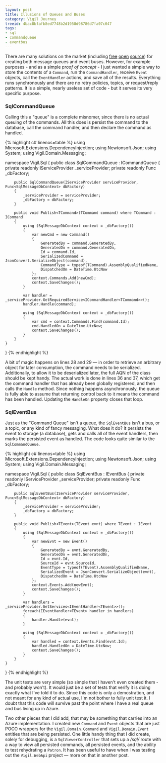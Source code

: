 ```yaml
---
layout: post
title: Illusions of Queues and Buses
category: Vigil Journey
treeid: 4bac8bfafb8ed7748b2d1958d98786d7fa07c047
tags:
- sql
- commandqueue
- eventbus
---
```


There are many solutions on the market (including [free](https://github.com/zeromq/netmq) [open](https://github.com/pardahlman/RawRabbit) [source](https://www.rabbitmq.com/dotnet.html)) for creating both message queues and event buses. However, for example purposes - and as a simple _proof of concept_ - I just wanted a simple way to store the contents of a `Command`, run the `CommandHandler`, receive `Event` objects, call the `EventHandler` actions, and save all of the results. Everything runs synchronously and there are no retry policies, topics, or request/reply patterns. It is a simple, nearly useless set of code - but it serves its very specific purpose.

### SqlCommandQueue

Calling this a "queue" is a complete misnomer, since there is no actual queuing of the commands. All this does is persist the command to the database, call the command handler, and then declare the command as handled.

{% highlight c# linenos=table %}
using Microsoft.Extensions.DependencyInjection;
using Newtonsoft.Json;
using System;
using Vigil.Domain.Messaging;

namespace Vigil.Sql
{
    public class SqlCommandQueue : ICommandQueue
    {
        private readonly IServiceProvider _serviceProvider;
        private readonly Func<SqlMessageDbContext> _dbFactory;

        public SqlCommandQueue(IServiceProvider serviceProvider, Func<SqlMessageDbContext> dbFactory)
        {
            _serviceProvider = serviceProvider;
            _dbFactory = dbFactory;
        }

        public void Publish<TCommand>(TCommand command) where TCommand : ICommand
        {
            using (SqlMessageDbContext context = _dbFactory())
            {
                var newCmd = new Command()
                {
                    GeneratedBy = command.GeneratedBy,
                    GeneratedOn = command.GeneratedOn,
                    Id = command.Id,
                    SerializedCommand = JsonConvert.SerializeObject(command),
                    CommandType = typeof(TCommand).AssemblyQualifiedName,
                    DispatchedOn = DateTime.UtcNow
                };
                context.Commands.Add(newCmd);
                context.SaveChanges();
            }

            var handler = _serviceProvider.GetRequiredService<ICommandHandler<TCommand>>();
            handler.Handle(command);

            using (SqlMessageDbContext context = _dbFactory())
            {
                var cmd = context.Commands.Find(command.Id);
                cmd.HandledOn = DateTime.UtcNow;
                context.SaveChanges();
            }
        }
    }
}
{% endhighlight %}

A bit of magic happens on lines 28 and 29 &mdash; in order to retrieve an arbitrary object for later consumption, the command needs to be serialized. Additionally, to allow it to be deserialized later, the full AQN of the class should be kept handy. The actual work is done in lines 36 and 37, which get the command handler that has already been globally registered, and then calls the `Handle` method. Since nothing happens asynchronously, the queue is fully able to assume that returning control back to it means the command has been handled. Updating the `HandleOn` property closes that loop.

### SqlEventBus

Just as the "Command Queue" isn't a queue, the `SqlEventBus` isn't a bus, or a topic, or any kind of fancy messaging. What does it do? It persists the event to storage (a database), gets and calls all of the event handlers, then marks the persisted event as handled. The code looks quite similar to the `SqlCommandQueue`.

{% highlight c# linenos=table %}
using Microsoft.Extensions.DependencyInjection;
using Newtonsoft.Json;
using System;
using Vigil.Domain.Messaging;

namespace Vigil.Sql
{
    public class SqlEventBus : IEventBus
    {
        private readonly IServiceProvider _serviceProvider;
        private readonly Func<SqlMessageDbContext> _dbFactory;


        public SqlEventBus(IServiceProvider serviceProvider, Func<SqlMessageDbContext> dbFactory)
        {
            _serviceProvider = serviceProvider;
            _dbFactory = dbFactory;
        }

        public void Publish<TEvent>(TEvent evnt) where TEvent : IEvent
        {
            using (SqlMessageDbContext context = _dbFactory())
            {
                var newEvnt = new Event()
                {
                    GeneratedBy = evnt.GeneratedBy,
                    GeneratedOn = evnt.GeneratedOn,
                    Id = evnt.Id,
                    SourceId = evnt.SourceId,
                    EventType = typeof(TEvent).AssemblyQualifiedName,
                    SerializedEvent = JsonConvert.SerializeObject(evnt),
                    DispatchedOn = DateTime.UtcNow
                };
                context.Events.Add(newEvnt);
                context.SaveChanges();
            }

            var handlers = _serviceProvider.GetServices<IEventHandler<TEvent>>();
            foreach(IEventHandler<TEvent> handler in handlers)
            {
                handler.Handle(evnt);
            }

            using (SqlMessageDbContext context = _dbFactory())
            {
                var handled = context.Events.Find(evnt.Id);
                handled.HandledOn = DateTime.UtcNow;
                context.SaveChanges();
            }
        }
    }
}
{% endhighlight %}

The unit tests are very simple (so simple that I haven't even created them - and probably won't). It would just be a set of tests that verify it is doing exactly what I've told it to do. Since this code is only a demostration, and not meant for any kind of actual use, I'm not bother to fully unit test it. I doubt that this code will survive past the point where I have a real queue and bus living up in Azure.

Two other pieces that I did add, that may be something that carries into an Azure implementation. I created new `Command` and `Event` objects that are just POCO wrappers for the `Vigil.Domain.Command` and `Vigil.Domain.Event` entities that are being persisted. One little handy thing that I did create, solely for debugging, is a `SqlViewerController` that sets up a _/sql/_ route with a way to view all persisted commands, all persisted events, and the ability to test rehydrating a `Patron`. It has been useful to have when I was testing out the `Vigil.WebApi` project &mdash; more on that in another post.